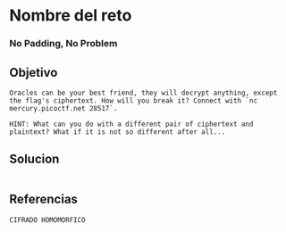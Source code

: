 # Nombre del reto
### No Padding, No Problem	
## Objetivo
```
Oracles can be your best friend, they will decrypt anything, except the flag's ciphertext. How will you break it? Connect with `nc mercury.picoctf.net 28517`.

HINT: What can you do with a different pair of ciphertext and plaintext? What if it is not so different after all...
```
## Solucion
``` shell 

```
## Referencias
```
CIFRADO HOMOMORFICO
```
